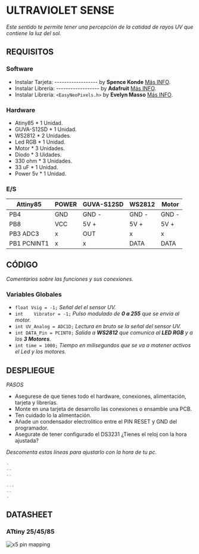 ﻿# ULTRAVIOLET SENSE 

_Este sentido te permite tener una percepción de la catidad de rayos UV que contiene la luz del sol._

## REQUISITOS

### Software
* Instalar	Tarjeta:	------------------	by **Spence Konde**		[Más INFO](https://github.com/SpenceKonde/ATTinyCore).
* Instalar	Librería:	------------------	by **Adafruit**			[Más INFO](https://github.com/adafruit/Adafruit_NeoPixel).
* Instalar	Librería:	`<EasyNeoPixels.h>`	by **Evelyn Masso**		[Más INFO](https://github.com/outofambit/easy-neopixels).

### Hardware
* Atiny85		* 1	Unidad.
* GUVA-S12SD	* 1 Unidad.
* WS2812		* 2 Unidades.
* Led RGB		* 1 Unidad.
* Motor			* 3 Unidades.
* Diodo			* 3 Uidades.
* 330 ohm		* 3 Unidades.
* 33 uF			* 1 Unidad.
* Power 5v		* 1 Unidad.

### E/S


|	Attiny85	|		POWER		|		GUVA-S12SD		|		WS2812		|		Motor		|	
|		----	|		----		|		----			|		----		|		----		|
|	PB4			|		GND			|		GND	-			|		GND	-		|		GND	-		|
|	PB8			|		VCC			|		5V	+			|		5V	+		|		5V	+		|
|	PB3	ADC3	|		x			|		OUT				|		x			|		x			|
|	PB1 PCNINT1	|		x			|		x				|		DATA		|		DATA		|





## CÓDIGO
_Comentarios sobre las funciones y sus conexiones._

### Variables Globales

*	`float Vsig = -1;`			_Señal del el sensor UV._
*	`int	Vibrator = -1;`		_Pulso modulado de **0 a 255** que se envía al motor._
*	`int UV_Analog = ADC1D;`	_Lectura en bruto se la señal del sensor UV._
*	`int DATA_Pin = PCINT0;`	_Salida a **WS2812** que comunica al **LED RGB** y a los **3 Motores**._
*	`int time = 1000;`			_Tiempo en milisegundos que se va a matener activos el Led y los motores._ 



## DESPLIEGUE
*PASOS*
* Asegurese de que tienes todo el hardware, conexiones, alimentación, tarjeta y librerías. 
* Monte en una tarjeta de desarrollo las conexiones o ensamble una PCB.
* Ten cuidado lo la alimentación.
* Añade un condensador electrolitico entre el PIN RESET y GND del programador.
* Asegurate de tener configurado el DS3231 ¿Tienes el reloj con la hora ajustada?

_Descomenta estas líneas para ajustarlo con la hora de tu pc._
``` c++
.
..
..

...
..
.
```




## DATASHEET

### ATtiny 25/45/85
![x5 pin mapping](http://drazzy.com/e/img/PinoutT85a.jpg "Arduino Pin Mapping for ATtiny 85/45/25")

